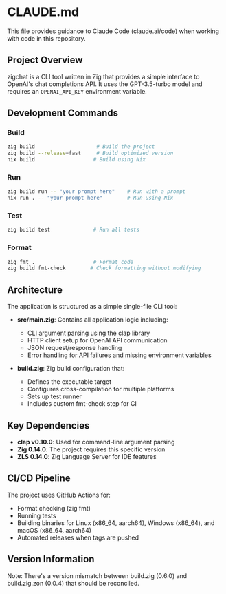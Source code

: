 # CLAUDE.md

This file provides guidance to Claude Code (claude.ai/code) when working with code in this repository.

## Project Overview

zigchat is a CLI tool written in Zig that provides a simple interface to OpenAI's chat completions API. It uses the GPT-3.5-turbo model and requires an `OPENAI_API_KEY` environment variable.

## Development Commands

### Build
```bash
zig build                    # Build the project
zig build --release=fast     # Build optimized version
nix build                   # Build using Nix
```

### Run
```bash
zig build run -- "your prompt here"    # Run with a prompt
nix run . -- "your prompt here"        # Run using Nix
```

### Test
```bash
zig build test              # Run all tests
```

### Format
```bash
zig fmt .                   # Format code
zig build fmt-check        # Check formatting without modifying
```

## Architecture

The application is structured as a simple single-file CLI tool:

- **src/main.zig**: Contains all application logic including:
  - CLI argument parsing using the clap library
  - HTTP client setup for OpenAI API communication
  - JSON request/response handling
  - Error handling for API failures and missing environment variables

- **build.zig**: Zig build configuration that:
  - Defines the executable target
  - Configures cross-compilation for multiple platforms
  - Sets up test runner
  - Includes custom fmt-check step for CI

## Key Dependencies

- **clap v0.10.0**: Used for command-line argument parsing
- **Zig 0.14.0**: The project requires this specific version
- **ZLS 0.14.0**: Zig Language Server for IDE features

## CI/CD Pipeline

The project uses GitHub Actions for:
- Format checking (zig fmt)
- Running tests
- Building binaries for Linux (x86_64, aarch64), Windows (x86_64), and macOS (x86_64, aarch64)
- Automated releases when tags are pushed

## Version Information

Note: There's a version mismatch between build.zig (0.6.0) and build.zig.zon (0.0.4) that should be reconciled.